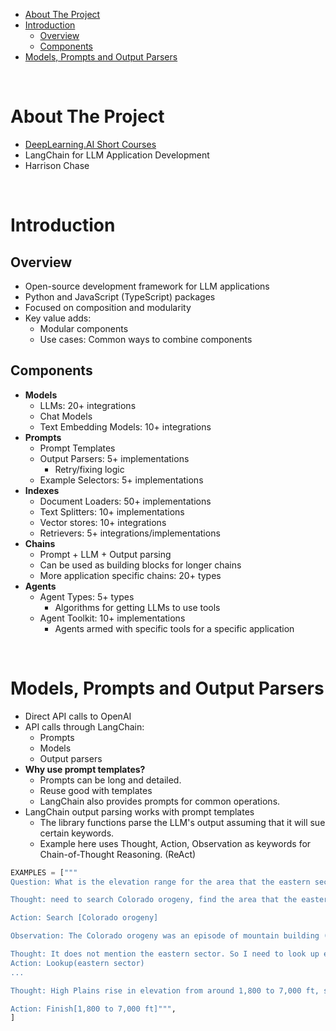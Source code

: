 - [About The Project](#about-the-project)
- [Introduction](#introduction)
  - [Overview](#overview)
  - [Components](#components)
- [Models, Prompts and Output Parsers](#models-prompts-and-output-parsers)

&nbsp;

# About The Project

- [DeepLearning.AI Short Courses](https://learn.deeplearning.ai/)
- LangChain for LLM Application Development
- Harrison Chase

&nbsp;

# Introduction

## Overview

- Open-source development framework for LLM applications
- Python and JavaScript (TypeScript) packages
- Focused on composition and modularity
- Key value adds:
  - Modular components
  - Use cases: Common ways to combine components

## Components

- **Models**
  - LLMs: 20+ integrations
  - Chat Models
  - Text Embedding Models: 10+ integrations
- **Prompts**
  - Prompt Templates
  - Output Parsers: 5+ implementations
    - Retry/fixing logic
  - Example Selectors: 5+ implementations
- **Indexes**
  - Document Loaders: 50+ implementations
  - Text Splitters: 10+ implementations
  - Vector stores: 10+ integrations
  - Retrievers: 5+ integrations/implementations
- **Chains**
  - Prompt + LLM + Output parsing
  - Can be used as building blocks for longer chains
  - More application specific chains: 20+ types
- **Agents**
  - Agent Types: 5+ types
    - Algorithms for getting LLMs to use tools
  - Agent Toolkit: 10+ implementations
    - Agents armed with specific tools for a specific application

&nbsp;

# Models, Prompts and Output Parsers

- Direct API calls to OpenAI
- API calls through LangChain:
  - Prompts
  - Models
  - Output parsers
- **Why use prompt templates?**
  - Prompts can be long and detailed.
  - Reuse good with templates
  - LangChain also provides prompts for common operations.
- LangChain output parsing works with prompt templates
  - The library functions parse the LLM's output assuming that it will sue certain keywords.
  - Example here uses Thought, Action, Observation as keywords for Chain-of-Thought Reasoning. (ReAct)

```py
EXAMPLES = ["""
Question: What is the elevation range for the area that the eastern sector of the Colorado orogeny extends into?

Thought: need to search Colorado orogeny, find the area that the eastern sector of the Colorado orogeny extends into, then find the elevation range of the area.

Action: Search [Colorado orogeny]

Observation: The Colorado orogeny was an episode of mountain building (an orogeny) in Colorado and surrounding areas.

Thought: It does not mention the eastern sector. So I need to look up eastern sector.
Action: Lookup(eastern sector)
...

Thought: High Plains rise in elevation from around 1,800 to 7,000 ft, so the answer is 1,800 to 7,000 ft.

Action: Finish[1,800 to 7,000 ft]""",
]
```

&nbsp;
